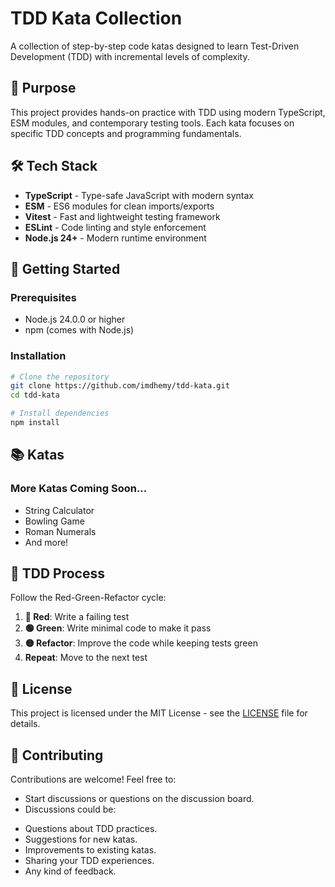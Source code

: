 # TDD Kata Collection

A collection of step-by-step code katas designed to learn Test-Driven Development (TDD) with incremental levels of complexity.

## 🎯 Purpose

This project provides hands-on practice with TDD using modern TypeScript, ESM modules, and contemporary testing tools. Each kata focuses on specific TDD concepts and programming fundamentals.

## 🛠 Tech Stack

- **TypeScript** - Type-safe JavaScript with modern syntax
- **ESM** - ES6 modules for clean imports/exports
- **Vitest** - Fast and lightweight testing framework
- **ESLint** - Code linting and style enforcement
- **Node.js 24+** - Modern runtime environment

## 🚀 Getting Started

### Prerequisites

- Node.js 24.0.0 or higher
- npm (comes with Node.js)

### Installation

```bash
# Clone the repository
git clone https://github.com/imdhemy/tdd-kata.git
cd tdd-kata

# Install dependencies
npm install
```

## 📚 Katas


### More Katas Coming Soon...

- String Calculator
- Bowling Game
- Roman Numerals
- And more!

## 🔄 TDD Process

Follow the Red-Green-Refactor cycle:

1. **🔴 Red**: Write a failing test
2. **🟢 Green**: Write minimal code to make it pass
3. **🟡 Refactor**: Improve the code while keeping tests green
4. **Repeat**: Move to the next test

## 📜 License

This project is licensed under the MIT License - see the [LICENSE](LICENSE) file for details.

## 🤝 Contributing

Contributions are welcome! Feel free to:

- Start discussions or questions on the discussion board.
- Discussions could be:
 + Questions about TDD practices.
 + Suggestions for new katas.
 + Improvements to existing katas.
 + Sharing your TDD experiences.
 + Any kind of feedback.
